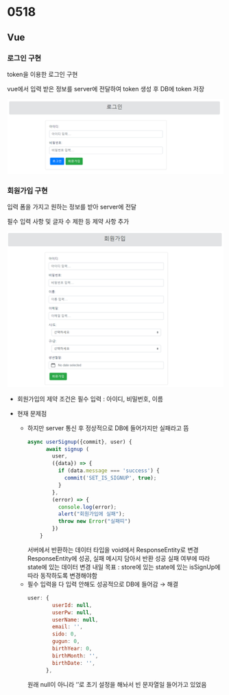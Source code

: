 # 0518

## Vue

### 로그인 구현

token을 이용한 로그인 구현

vue에서 입력 받은 정보를 server에 전달하여 token 생성 후 DB에 token 저장

![Untitled](img/Untitled.png)

### 회원가입 구현

입력 폼을 가지고 원하는 정보를 받아 server에 전달

필수 입력 사항 및 글자 수 제한 등 제약 사항 추가

![Untitled](img/Untitled%201.png)

- 회원가입의 제약 조건은 필수 입력 : 아이디, 비밀번호, 이름

- 현재 문제점
  - 하지만 server 통신 후 정상적으로 DB에 들어가지만 실패라고 뜸
    ```jsx
    async userSignup({commit}, user) {
          await signup (
            user,
            ({data}) => {
              if (data.message === 'success') {
                commit('SET_IS_SIGNUP', true);
              }
            },
            (error) => {
              console.log(error);
              alert("회원가입에 실패");
              throw new Error("실패띠")
            })
        }
    ```
    서버에서 반환하는 데이터 타입을 void에서 ResponseEntity로 변경
    ResponseEntity에 성공, 실패 메시지 담아서 반환
    성공 실패 여부에 따라 state에 있는 데이터 변경
    내일 목표 :
    store에 있는 state에 있는 isSignUp에 따라 동작하도록 변경해야함
  - 필수 입력을 다 입력 안해도 성공적으로 DB에 들어감 → 해결
    ```jsx
    user: {
            userId: null,
            userPw: null,
            userName: null,
            email: '',
            sido: 0,
            gugun: 0,
            birthYear: 0,
            birthMonth: '',
            birthDate: '',
          },
    ```
    원래 null이 아니라 ‘’로 초기 설정을 해놔서 빈 문자열일 들어가고 있었음

